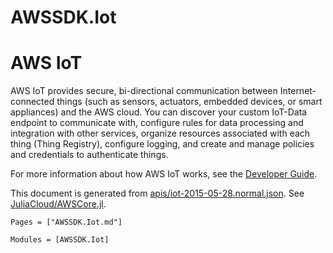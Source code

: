 # AWSSDK.Iot

# AWS IoT

AWS IoT provides secure, bi-directional communication between Internet-connected things (such as sensors, actuators, embedded devices, or smart appliances) and the AWS cloud. You can discover your custom IoT-Data endpoint to communicate with, configure rules for data processing and integration with other services, organize resources associated with each thing (Thing Registry), configure logging, and create and manage policies and credentials to authenticate things.

For more information about how AWS IoT works, see the [Developer Guide](http://docs.aws.amazon.com/iot/latest/developerguide/aws-iot-how-it-works.html).

This document is generated from
[apis/iot-2015-05-28.normal.json](https://github.com/aws/aws-sdk-js/blob/master/apis/iot-2015-05-28.normal.json).
See [JuliaCloud/AWSCore.jl](https://github.com/JuliaCloud/AWSCore.jl).

```@index
Pages = ["AWSSDK.Iot.md"]
```

```@autodocs
Modules = [AWSSDK.Iot]
```
